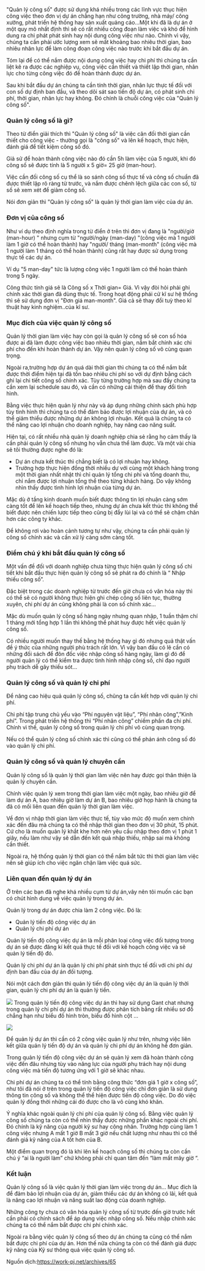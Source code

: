 "Quản lý công số" được sử dụng khá nhiều trong các lĩnh vực thục hiện công việc theo đơn vị dự án chẳng hạn như công trường, nhà máy/ công xưởng, phát triển hệ thống hay sản xuất quảng cáo...Một khi đã là dự án ở một quy mô nhất định thì sẽ có rất nhiều công đoạn làm việc và khó để hình dung ra chi phát phát sinh hay nội dung công việc như nào. Chính vì vậy, chúng ta cần phải ước lượng xem sẽ mất khoảng bao nhiêu thời gian, bao nhiêu nhân lực để làm công đoạn công việc nào trước khi bắt đầu dự án. 

Tóm lại để có thể nắm được nội dung công việc hay chi phí thì chúng ta cần liệt kê ra được các nghiệp vụ, công việc cần thiết  và thiết lập thời gian, nhân lực cho từng công việc đó để hoàn thành được dự án.

Sau khi bắt đầu dự án chúng ta cần tính thời gian, nhân lực thực tế đối với con số dự định ban đầu, và theo dõi sát sao tiến độ dự án, có phát sinh chi phí, thời gian, nhân lực hay không. Đó chính là chuỗi công việc của "Quản lý công số".

### Quản lý công số là gì?
Theo từ điển giải thích thì "Quản lý công số" là việc cân đối thời gian cần thiết cho công việc - thường gọi là "công số" và lên kế hoạch, thực hiện, đánh giá để tiết kiệm công số đó.

Giả sử để hoàn thành công việc nào đó cần 5h làm việc của 5 người, khi đó công số sẽ được tính là 5 người x 5 giờ= 25 giờ (man-hour).

Việc cần đối công số cụ thể là so sánh công số thực tế và công số chuẩn đã được thiết lập rõ ràng từ trước, và nắm được chênh lệch giữa các con số, từ số sẽ xem xét để giảm công số.

Nói đơn giản thì "Quản lý công số" là quản lý thời gian làm việc của dự án.


### Đơn vị của công số
Như ví dụ theo định nghĩa trong từ điển ở trên thì đơn vị đang là "người/giờ (man-hour) " nhưng cụm từ "người/ngày (man-day) "(công việc mà 1 người làm 1 giờ có thể hoàn thành) hay "người/ tháng (man-month" (công việc mà 1 người làm 1 tháng có thể hoàn thành) cũng rất hay được sử dụng trong thực tế các dự án.

Ví dụ "5 man-day" tức là lượng công việc 1 người làm có thể hoàn thành trong 5 ngày.

Công thức tính giá sẽ là Công số x Thời gian= Giá. Vì vậy đòi hỏi phải ghi chính xác thời gian đã dùng thực tế. Trong hoạt động phái cử kĩ sư hệ thống thì sẽ sử dụng đơn vị "Đơn giá man-month". Giá cả sẽ thay đổi tuỳ theo kĩ thuật hay kinh nghiệm..của kĩ sư.

### Mục đích của việc quản lý công số
Quản lý thời gian làm việc hay còn gọi là quản lý công số sẽ con số hóa được ai đã làm được công việc bao nhiêu thời gian, nắm bắt chính xác chi phí cho đến khi hoàn thành dự án. Vậy nên quản lý công số vô cùng quan trọng.

Ngoài ra,trường hợp dự án quá dài thời gian thì chúng ta có thể nắm bắt được thời điểm hiện tại đã tốn bao nhiêu chi phí so với dự định bằng cách ghi lại chi tiết công số chính xác. Tùy từng trường hợp mà sau đấy chúng ta cần xem lại schedule sau đó, và cần có những cải thiện để thay đổi tình hình.

Bằng việc thực hiện quản lý như này và áp dụng những chính sách phù hợp tùy tình hình thì chúng ta có thể đảm bảo được lợi nhuận của dự án, và có thể giảm thiểu được những dự án không lợi nhuận. Kết quả là chúng ta có thể năng cao lợi nhuận cho doanh nghiệp, hay nâng cao năng suất.

Hiện tại, có rất nhiều nhà quản lý doanh nghiệp chia sẻ rằng họ cảm thấy là cần phải quản lý công số nhưng họ vẫn chưa thể làm được. Và một vài chia sẻ tôi thường được nghe đó là:
*  Dự án chưa kết thúc thì chẳng biết là có lợi nhuận hay không.
* Trường hợp thực hiện đồng thời nhiều dự với cùng một khách hàng trong một thời gian nhất nhật thì chỉ quản lý tổng chi phí và tổng doanh thu, chỉ nắm được lợi nhuận tổng thể theo từng khách hàng. Do vậy không nhìn thấy được tình hình lợi nhuận của từng dự án.


Mặc dù ở tầng kinh doanh muốn biết được thông tin lợi nhuận càng sớm càng tốt để lên kế hoạch tiếp theo, nhưng dự án chưa kết thúc thì không thể biết được nên chiến lược tiếp theo cũng bị đẩy lùi lại và có thể sẽ chậm chân hơn các công ty khác.

Để không rơi vào hoàn cảnh tương tự như vậy, chúng ta cần phải quản lý công số chính xác và cần xử lý càng sớm càng tốt.

### Điểm chú ý khi bắt đầu quản lý công số 
Một vấn đề đối với doanh nghiệp chưa từng thực hiện quản lý công số chi tiết khi bắt đầu thực hiện quản lý công số sẽ phát ra đó chính là “ Nhập thiếu công số”.

Đặc biệt trong các doanh nghiệp từ trước đến giờ chưa có văn hóa này thì có thể sẽ có người không thực hiện ghi chép công số liên tục, thường xuyên, chi phí dự án cũng không phải là con số chính xác…

Mặc dù muốn quản lý công số hàng ngày nhưng quan nhập, 1 tuần thậm chí 1 tháng mới tổng hợp 1 lần thì không thể phát huy được hết việc quản lý công số.

Có nhiều người muốn thay thế bằng hệ thống hay gì đó nhưng quả thật vấn đề ý thức của những người phù trách rất lớn. Vì vậy ban đầu có lẽ cần có những đối sách để đôn đốc việc nhập công số hàng ngày, làm gì đó để người quản lý có thể kiểm tra được tình hình nhập công số, chỉ đạo người phụ trách dễ gây thiếu sót…

### Quản lý công số và quản lý chi phí
Để nâng cao hiệu quả quản lý công số, chũng ta cần kết hợp với quản lý chi phí.

Chi phí tập trung chủ yếu vào “Phí nguyên vật liệu”, “Phí nhân công”,”Kinh phí”. Trong phát triển hệ thống thì “Phí nhân công” chiếm phần đa chi phí. Chính vì thế, quản lý công số trong quản lý chi phí vô cùng quan trọng.

Nếu có thể quản lý công số chính xác thì cũng có thể phản ánh công số đó vào quản lý chi phí.

### Quản lý công số và quản lý chuyên cần
Quản lý công số là quản lý thời gian làm việc nên hay được gọi thân thiện là quản lý chuyên cần.

Chính việc quản lý xem trong thời gian làm việc một ngày, bao nhiêu giờ để làm dự án A, bao nhiêu giờ làm dự án B, bao nhiêu giờ họp hành là chúng ta đã có mối liên quan đến quản lý thời gian làm việc.

Về đơn vị nhập thời gian làm việc thực tế, tùy vào mức độ muốn xem chính xác đến đâu mà chúng ta có thể nhập thời gian theo đơn vị 30 phút, 15 phút. Cứ cho là muốn quản lý khắt khe hơn nên yêu cầu nhập theo đơn vị 1 phút 1 giây, nếu làm như vậy sẽ dẫn đến kết quả nhập thiếu, nhập sai mà không cần thiết.

Ngoài ra, hệ thống quản lý thời gian có thể nắm bắt tức thì thời gian làm việc nên sẽ giúp ích cho việc ngăn chặn làm việc quá sức.

### Liên quan đến quản lý dự án
Ở trên các bạn đã nghe khá nhiều cụm từ dự án,vây nên tôi muốn các bạn có chút hình dung về việc quản lý trong dự án.

Quản lý trong dự án được chia làm 2 công việc. Đó là:
* Quản lý tiến độ công việc dự án
* Quản lý chi phí dự án

Quản lý tiến độ công việc dự án là mỗi phân loại công việc đối tượng trong dự án sẽ được đăng kí kết quả thực tế đối với kế hoạch công việc và sẽ quản lý tiến độ đó.

Quản lý chi phí dự án là quản lý chi phí phát sinh thực tế đối với chi phí dự định ban đầu của dự án đối tượng.

Nói một cách đơn giản thì quản lý tiến độ công việc dự án là quản lý thời gian, quản lý chi phí dự án là quản lý tiền.

![](https://images.viblo.asia/3e200909-dc8d-48aa-ac67-0645fafef804.png)
Trong quản lý tiến độ công việc dự án thì hay sử dụng Gant chat nhưng trong quản lý chi phí dự án thì thường được phân tích bằng rất nhiều sơ đồ chẳng hạn như biểu đồ hình tròn, biểu đồ hình cột …

![](https://images.viblo.asia/7b81eed4-7d3f-4c67-94fa-13bcff8c4b7a.png)

Để quản lý dự án thì cần có 2 công việc quản lý như trên, nhưng việc liên kết giữa quản lý tiến độ dự án và quản lý chi phí dự án không hề đơn giản.

Trong quản lý tiến độ công việc dự án sẽ quản lý xem đã hoàn thành công việc đến đâu nhưng tùy vào năng lực của người phụ trách hay nội dung công việc mà tiến độ tương ứng với 1 giờ sẽ khác nhau.

Chi phí dự án chúng ta có thể tính bằng công thức “đơn giá 1 giờ x công số”, như tôi đã nói ở trên trong quản lý tiến độ công việc chỉ đơn giản là sử dung thông tin công số và không thể thể hiện được tiến độ công việc. Do đó việc quản lý đồng thời những cái đó được cho là vô cùng khó khăn.

Ý nghĩa khác ngoài quản lý chi phí của quản lý công số. Bằng việc quản lý công số chúng ta còn có thể nhìn thấy được những phần khác ngoài chi phí. Đó chính là kỹ năng của người kỹ sư hay công nhân. Trường hợp cùng làm 1 công việc nhưng A mất 1 giờ B mất 3 giờ nếu chất lượng như nhau thì có thể đánh giá kỹ năng của A tốt hơn của B. 

Một điểm quan trọng đó là khi lên kế hoạch công số thì chúng ta còn cần chú ý “ai là người làm” chứ không phải chỉ quan tâm đến “làm mất mây giờ “.

### Kết luận
Quản lý công số là việc quản lý thời gian làm việc trong dự án… Mục đích là để đảm bảo lợi nhuận của dự án, giảm thiểu các dự án không có lãi, kết quả là nâng cao lợi nhuận và năng suất lao động của doanh nghiệp.

Những công ty chưa có văn hóa quản lý công số từ trước đến giờ trước hết cần phải có chính sách để áp dụng việc nhập công số. Nếu nhập chính xác chúng ta có thể nắm bắt được chi phí chính xác.

Ngoài ra bằng việc quản lý công số theo dự án chúng ta cũng có thể nắm bắt được chi phí của dự án.
Hơn thế nữa chúng ta còn có thể đánh giá được kỹ năng của Kỹ sư thông quá việc quản lý công số.

Nguồn dịch:https://work-pj.net/archives/65